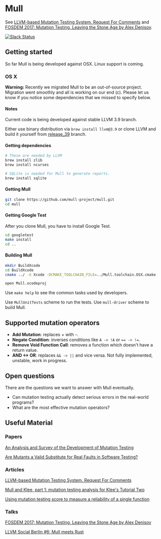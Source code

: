 # Mull

See [LLVM-based Mutation Testing System. Request For
Comments](http://lowlevelbits.org/llvm-based-mutation-testing-system/) and [FOSDEM 2017: Mutation Testing, Leaving the Stone Age by Alex Denisov](https://www.youtube.com/watch?v=YEgiyiICkpQ).

[![Slack Status](https://mutation-testing-slack.herokuapp.com/badge.svg)](https://mutation-testing.slack.com/messages/mull)

## Getting started

So far Mull is being developed against OSX. Linux support is coming.

### OS X

**Warning:** Recently we migrated Mull to be an out-of-source project.
Migration went smoothly and all is working on our end (c). Please let us know
if you notice some dependencies that we missed to specify below.

#### Notes

Current code is being developed against stable LLVM 3.9 branch.

Either use binary distribution via `brew install llvm@3.9` or clone LLVM and
build it yourself from
[release_39](https://github.com/llvm-mirror/llvm/tree/release_39) branch.

#### Getting dependencies

```bash
# These are needed by LLVM
brew install zlib
brew install ncurses

# SQLite is needed for Mull to generate reports.
brew install sqlite
```

#### Getting Mull

```bash
git clone https://github.com/mull-project/mull.git
cd mull
```

#### Getting Google Test

After you clone Mull, you have to install Google Test.

```bash
cd googletest
make install
cd ..
```

#### Building Mull

```bash
mkdir BuildXcode
cd BuildXcode
cmake ../ -G Xcode -DCMAKE_TOOLCHAIN_FILE=../Mull.toolchain.OSX.cmake

open Mull.xcodeproj
```

Use `make help` to see the common tasks used by developers.

Use `MullUnitTests` scheme to run the tests. Use `mull-driver` scheme to
build Mull.

## Supported mutation operators

- **Add Mutation**: replaces + with -.
- **Negate Condition**: inverses conditions like `A -> !A` or `== -> !=`.
- **Remove Void Function Call**: removes a function which doesn't have a return value.
- **AND <-> OR**: replaces `&& -> ||` and vice versa. Not fully implemented, unstable, work in progress.

## Open questions

There are the questions we want to answer with Mull eventually.

- Can mutation testing actually detect serious errors in the real-world programs?
- What are the most effective mutation operators?

## Useful Material

### Papers

[An Analysis and Survey of the Development of
Mutation Testing](http://www0.cs.ucl.ac.uk/staff/mharman/tse-mutation-survey.pdf)

[Are Mutants a Valid Substitute for Real Faults in Software Testing?](https://homes.cs.washington.edu/~mernst/pubs/mutation-effectiveness-fse2014.pdf)

### Articles

[LLVM-based Mutation Testing System. Request For
Comments](http://lowlevelbits.org/llvm-based-mutation-testing-system/)

[Mull and Klee, part 1: mutation testing analysis for Klee's Tutorial Two](http://stanislaw.github.io/2017/05/07/mull-and-klee-part1.html)

[Using mutation testing score to measure a reliability of a single function](http://stanislaw.github.io/2017/05/05/unbreakable-code.html)

### Talks

[FOSDEM 2017: Mutation Testing, Leaving the Stone Age by Alex Denisov](https://www.youtube.com/watch?v=YEgiyiICkpQ)

[LLVM Social Berlin #6: Mull meets Rust](https://www.youtube.com/watch?v=VasSufnFswc)
